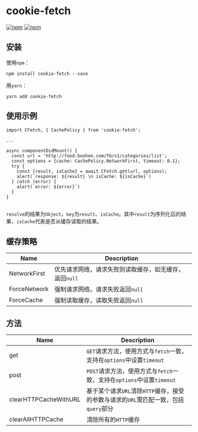 # cookie-fetch

[![npm](https://img.shields.io/npm/v/cookie-fetch.svg)](https://www.npmjs.com/package/cookie-fetch)
[![npm](https://img.shields.io/npm/l/cookie-fetch.svg)](https://github.com/ljunb/cookie-fetch/blob/master/LICENSE)

## 安装

使用`npm`：
```
npm install cookie-fetch --save
```
用`yarn`：
```
yarn add cookie-fetch
```

## 使用示例

```
import CFetch, { CachePolicy } from 'cookie-fetch';

... 

async componentDidMount() {
  const url = 'http://food.boohee.com/fb/v1/categories/list';
  const options = {cache: CachePolicy.NetworkFirst, timeout: 0.1};
  try {
    const {result, isCache} = await CFetch.get(url, options);
    alert(`response: ${result} \n isCache: ${isCache}`)
  } catch (error) {
    alert(`error: ${error}`)
  }
}
  
```

`resolve`的结果为`Object`，`key`为`result`、`isCache`。其中`result`为序列化后的结果，`isCache`代表是否从缓存读取的结果。

## 缓存策略
Name            | Description
----------------  | -----------
NetworkFirst    | 优先请求网络，请求失败则读取缓存，如无缓存，返回`null`
ForceNetwork    | 强制请求网络，请求失败返回`null`
ForceCache      | 强制读取缓存，读取失败返回`null`

## 方法
Name            | Description
----------------  | -----------
get    | `GET`请求方法，使用方式与`fetch`一致，支持在`options`中设置`timeout`
post    | `POST`请求方法，使用方式与`fetch`一致，支持在`options`中设置`timeout`
clearHTTPCacheWithURL  | 基于某个请求`URL`清除`HTTP`缓存，接受的参数与请求的`URL`需匹配一致，包括`query`部分
clearAllHTTPCache      | 清除所有的`HTTP`缓存
